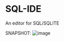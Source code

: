 # SQL-IDE
An editor for SQL/SQLITE

SNAPSHOT: 
![image](https://user-images.githubusercontent.com/58662708/175808983-3cd1c060-e13e-4c9e-ae52-752dde1331cb.png)
